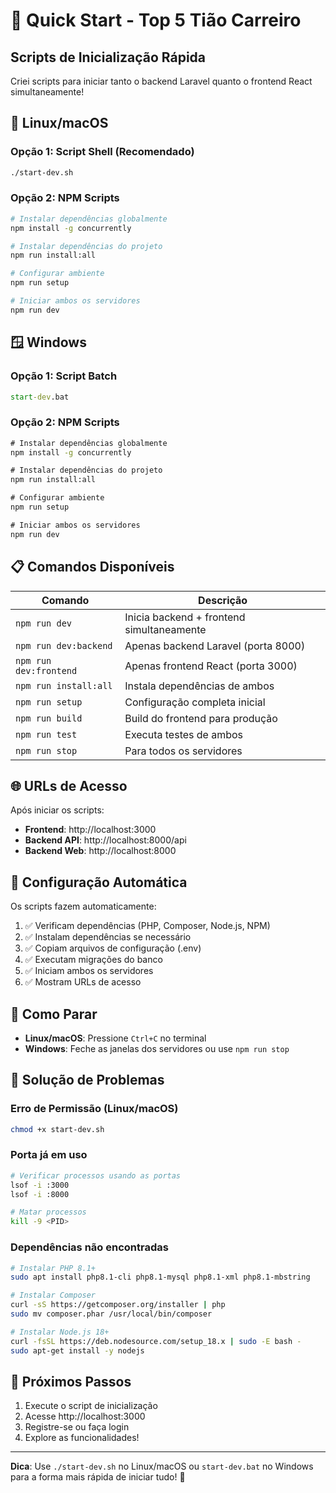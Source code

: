 # 🚀 Quick Start - Top 5 Tião Carreiro

## Scripts de Inicialização Rápida

Criei scripts para iniciar tanto o backend Laravel quanto o frontend React simultaneamente!

## 🐧 Linux/macOS

### Opção 1: Script Shell (Recomendado)
```bash
./start-dev.sh
```

### Opção 2: NPM Scripts
```bash
# Instalar dependências globalmente
npm install -g concurrently

# Instalar dependências do projeto
npm run install:all

# Configurar ambiente
npm run setup

# Iniciar ambos os servidores
npm run dev
```

## 🪟 Windows

### Opção 1: Script Batch
```cmd
start-dev.bat
```

### Opção 2: NPM Scripts
```cmd
# Instalar dependências globalmente
npm install -g concurrently

# Instalar dependências do projeto
npm run install:all

# Configurar ambiente
npm run setup

# Iniciar ambos os servidores
npm run dev
```

## 📋 Comandos Disponíveis

| Comando | Descrição |
|---------|-----------|
| `npm run dev` | Inicia backend + frontend simultaneamente |
| `npm run dev:backend` | Apenas backend Laravel (porta 8000) |
| `npm run dev:frontend` | Apenas frontend React (porta 3000) |
| `npm run install:all` | Instala dependências de ambos |
| `npm run setup` | Configuração completa inicial |
| `npm run build` | Build do frontend para produção |
| `npm run test` | Executa testes de ambos |
| `npm run stop` | Para todos os servidores |

## 🌐 URLs de Acesso

Após iniciar os scripts:

- **Frontend**: http://localhost:3000
- **Backend API**: http://localhost:8000/api
- **Backend Web**: http://localhost:8000

## 🔧 Configuração Automática

Os scripts fazem automaticamente:

1. ✅ Verificam dependências (PHP, Composer, Node.js, NPM)
2. ✅ Instalam dependências se necessário
3. ✅ Copiam arquivos de configuração (.env)
4. ✅ Executam migrações do banco
5. ✅ Iniciam ambos os servidores
6. ✅ Mostram URLs de acesso

## 🛑 Como Parar

- **Linux/macOS**: Pressione `Ctrl+C` no terminal
- **Windows**: Feche as janelas dos servidores ou use `npm run stop`

## 🐛 Solução de Problemas

### Erro de Permissão (Linux/macOS)
```bash
chmod +x start-dev.sh
```

### Porta já em uso
```bash
# Verificar processos usando as portas
lsof -i :3000
lsof -i :8000

# Matar processos
kill -9 <PID>
```

### Dependências não encontradas
```bash
# Instalar PHP 8.1+
sudo apt install php8.1-cli php8.1-mysql php8.1-xml php8.1-mbstring

# Instalar Composer
curl -sS https://getcomposer.org/installer | php
sudo mv composer.phar /usr/local/bin/composer

# Instalar Node.js 18+
curl -fsSL https://deb.nodesource.com/setup_18.x | sudo -E bash -
sudo apt-get install -y nodejs
```

## 🎯 Próximos Passos

1. Execute o script de inicialização
2. Acesse http://localhost:3000
3. Registre-se ou faça login
4. Explore as funcionalidades!

---

**Dica**: Use `./start-dev.sh` no Linux/macOS ou `start-dev.bat` no Windows para a forma mais rápida de iniciar tudo! 🚀
